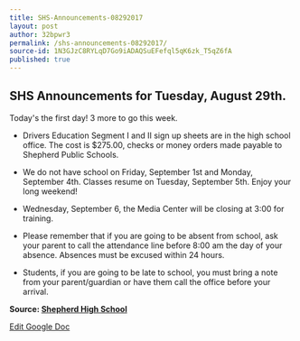 ```yaml
---
title: SHS-Announcements-08292017
layout: post
author: 32bpwr3
permalink: /shs-announcements-08292017/
source-id: 1N3GJzC8RYLqD7Go9iADAQSuEFefql5qK6zk_T5qZ6fA
published: true
---
```

## SHS Announcements for Tuesday, August 29th.

Today's the first day! 3 more to go this week.

* Drivers Education Segment I and II sign up sheets are in the high school office. The cost is $275.00, checks or money orders made payable to Shepherd Public Schools.

* We do not have school on Friday, September 1st and Monday, September 4th. Classes resume on Tuesday, September 5th. Enjoy your long weekend!

* Wednesday, September 6, the Media Center will be closing at 3:00 for training.

* Please remember that if you are going to be absent from school, ask your parent to call the attendance line before 8:00 am the day of your absence. Absences must be excused within 24 hours.

* Students, if you are going to be late to school, you must bring a note from your parent/guardian or have them call the office before your arrival.

**Source: [Shepherd High School](https://www.facebook.com/shepherdmihs/posts/679290065599415)**

[Edit Google Doc](https://docs.google.com/document/d/1N3GJzC8RYLqD7Go9iADAQSuEFefql5qK6zk_T5qZ6fA/edit?usp=sharing)

